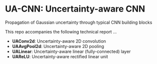 # UA-CNN: Uncertainty-aware CNN

Propagation of Gaussian uncertainty through typical CNN building blocks

This repo accompanies the following technical report ...

- **UAConv2d**: Uncertainty-aware 2D convolution
- **UAAvgPool2d**: Uncertainty-aware 2D pooling
- **UALinear**: Uncertainty-aware linear (fully-connected) layer
- **UAReLU**: Uncertainty-aware rectified linear unit

